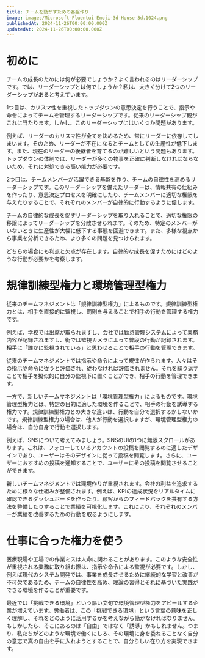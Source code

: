 ```yaml
---
title: チームを動かすための基盤作り
image: images/Microsoft-Fluentui-Emoji-3d-House-3d.1024.png
publishedAt: 2024-11-26T00:00:00.000Z
updatedAt: 2024-11-26T00:00:00.000Z
---
```

# 初めに

チームの成長のためには何が必要でしょうか？よく言われるのはリーダーシップです。では、リーダーシップとは何でしょうか？私は、大きく分けて2つのリーダーシップがあると考えています。

1つ目は、カリスマ性を重視したトップダウンの意思決定を行うことで、指示や命令によってチームを管理するリーダーシップです。従来のリーダーシップ観がこれに当たります。しかし、このリーダーシップにはいくつか問題があります。

例えば、リーダーのカリスマ性が全てを決めるため、常にリーダーに依存してしまいます。そのため、リーダーが不在になるとチームとしての生産性が低下します。また、現在のリーダーの後継者を育てるのが難しいという問題もあります。トップダウンの体制では、リーダーが多くの物事を正確に判断しなければならないため、それに対処できる高い能力が必要です。

2つ目は、チームメンバーが活躍できる基盤を作り、チームの自律性を高めるリーダーシップです。このリーダーシップを備えたリーダーは、情報共有の仕組みを作ったり、意思決定プロセスを明確にしたり、チームメンバーに適切な権限を与えたりすることで、それぞれのメンバーが自律的に行動するように促します。

チームの自律的な成長を促すリーダーシップを取り入れることで、適切な権限の移譲によってリーダーシップを分散させられます。そのため、特定のメンバーがいないときに生産性が大幅に低下する事態を回避できます。また、多様な視点から事業を分析できるため、より多くの問題を見つけられます。

どちらの場合にも利点と欠点が存在します。自律的な成長を促すためにはどのような行動が必要かを考察します。

# 規律訓練型権力と環境管理型権力

従来のチームマネジメントは「規律訓練型権力」によるものです。規律訓練型権力とは、相手を直接的に監視し、罰則を与えることで相手の行動を管理する権力です。

例えば、学校では出席が取られますし、会社では勤怠管理システムによって業務内容が記録されますし、街では監視カメラによって普段の行動が記録されます。相手に「誰かに監視されている」と思わせることで相手の行動を管理できます。

従来のチームマネジメントでは指示や命令によって規律が作られます。人々はその指示や命令に従うと評価され、従わなければ評価されません。それを繰り返すことで相手を擬似的に自分の監視下に置くことができ、相手の行動を管理できます。

一方で、新しいチームマネジメントは「環境管理型権力」によるものです。環境管理型権力とは、特定の目的に適した環境を作ることで、相手の行動を誘導する権力です。規律訓練型権力との大きな違いは、行動を自分で選択するかしないかです。規律訓練型権力の場合は、他人が行動を選択しますが、環境管理型権力の場合は、自分自身で行動を選択します。

例えば、SNSについて考えてみましょう。SNSのUIの1つに無限スクロールがあります。これは、フォローしているアカウントの投稿を閲覧するのに適したデザインであり、ユーザーはそのデザインに従って投稿を閲覧します。さらに、ユーザーにおすすめの投稿を通知することで、ユーザーにその投稿を閲覧させることができます。

新しいチームマネジメントでは環境作りが重視されます。会社の利益を追求するために様々な仕組みが整備されます。例えば、KPIの達成状況をリアルタイムに確認できるダッシュボードを作ったり、顧客からのフィードバックを共有する方法を整備したりすることで業績を可視化します。これにより、それぞれのメンバーが業績を改善するための行動を取るようにします。

# 仕事に合った権力を使う

医療現場や工場での作業ミスは人命に関わることがあります。このような安全性が重視される業務に取り組む際は、指示や命令による監視が必要です。しかし、例えば現代のシステム開発では、事業を成長させるために継続的な学習と改善が不可欠であるため、チームの自律性を高め、理論の習得とそれに基づいた実践ができる環境を作ることが重要です。

最近では「挑戦できる環境」という謳い文句で環境管理型権力をアピールする企業が増えています。労働者は、この「挑戦できる環境」という言葉の意味を正しく理解し、それをどのように活用するかを考えながら働かなければなりません。もしかしたら、そこにあるのは「自由」ではなく「誘導」かもしれません。つまり、私たちがどのような環境で働くにしろ、その環境に身を委ねることなく自分の意志で真の自由を手に入れようとすることで、自分らしい在り方を実現できます。